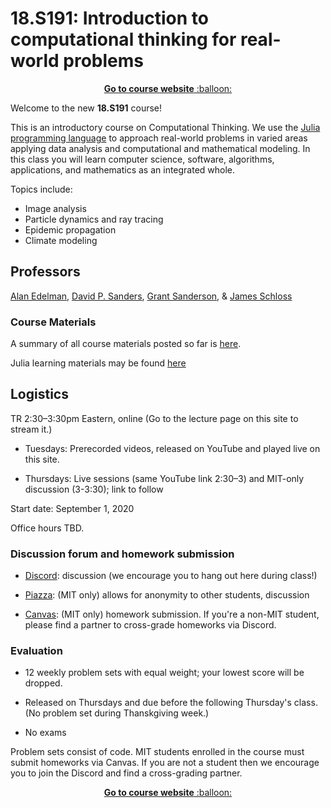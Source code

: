# 18.S191: Introduction to computational thinking for real-world problems

<p align="center"><a href="https://computationalthinking.mit.edu/Fall20"> <b>Go to course website</b> :balloon:</a></p>

Welcome to the new **18.S191** course!

This is an introductory course on Computational Thinking. We use the [Julia programming language](http://www.julialang.org) to approach real-world problems in varied areas applying data analysis and computational and mathematical modeling.  In this class you will learn computer science, software, algorithms, applications, and mathematics as an integrated whole.

Topics include:

- Image analysis
- Particle dynamics and ray tracing
- Epidemic propagation
- Climate modeling


<!-- 

Please help edit the automatically-generated subtitles in the [lecture transcripts](https://drive.google.com/drive/folders/1ekXz8x78qnq3G-_MhOh6CYgFDbL2G6Vz)!
If you do so, please add punctuation, and please change the colour of the part you edited to a colour other than black, and different from the previous and next sections. -->

## Professors
[Alan Edelman](http://math.mit.edu/~edelman), [David P. Sanders](http://sistemas.fciencias.unam.mx/~dsanders/), [Grant Sanderson](https://www.3blue1brown.com/about), & [James Schloss](https://eapsweb.mit.edu/people/jars)

### Course Materials

A summary of all course materials posted so far is [here](course-materials.md).

Julia learning materials may be found [here](http://www.julialang.org/learning)

## Logistics

TR 2:30&ndash;3:30pm Eastern, online (Go to the lecture page on this site to stream it.)

- Tuesdays: Prerecorded videos, released on YouTube and played live on this site.

- Thursdays: Live sessions (same YouTube link 2:30&ndash;3) and MIT-only discussion (3-3:30); link to follow

Start date: September 1, 2020

Office hours TBD.


### Discussion forum and homework submission
- [Discord](https://discord.gg/Z5qnVf8): discussion (we encourage you to hang out here during class!)

- [Piazza](https://piazza.com/class/kd33x1xnfyq3b1): (MIT only) allows for anonymity to other students, discussion

- [Canvas](https://canvas.mit.edu/courses/5637): (MIT only) homework submission. If you're a non-MIT student, please find a partner to cross-grade homeworks via Discord.


### Evaluation

*   12 weekly problem sets with equal weight; your lowest score will be dropped. 

*   Released on Thursdays and due before the following Thursday's class. (No problem set during Thanskgiving week.)

*   No exams

Problem sets consist of code. MIT students enrolled in the course must submit homeworks via Canvas. If you are not a student then we encourage you to join the Discord and find a cross-grading partner.
<!-- 

Please help edit the automatically-generated subtitles in the [lecture transcripts](https://drive.google.com/drive/folders/1ekXz8x78qnq3G-_MhOh6CYgFDbL2G6Vz)!
If you do so, please add punctuation, and please change the colour of the part you edited to a colour other than black, and different from the previous and next sections. -->

<p align="center"><a href="https://computationalthinking.mit.edu/Fall20"> <b>Go to course website</b> :balloon:</a></p>

